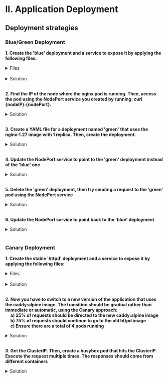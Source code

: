 # II. Application Deployment

## Deployment strategies

### Blue/Green Deployment

**1. Create the 'blue' deployment and a service to expose it by applying the following files:**

<details><summary>Files</summary>
<p>

blue-deployment.yaml

```YAML
apiVersion: apps/v1
kind: Deployment
metadata:
  labels:
    app: blue
  name: blue
spec:
  replicas: 1
  selector:
    matchLabels:
      app: blue
  template:
    metadata:
      labels:
        app: blue
    spec:
      containers:
      - image: nginx:1.26
        name: nginx
```

</p>

node-port-service.yaml

<p>

```YAML
apiVersion: v1
kind: Service
metadata:
  creationTimestamp: null
  name: mysvc
spec:
  type: NodePort
  ports:
  - port: 80
    protocol: TCP
    targetPort: 80
    nodePort: 30008
  selector:
    app: blue    
```

</p>
</details>
<br>

<details><summary>Solution</summary>
<p>

```bash
kubectl apply -f blue-deployment.yaml
kubectl get pods #check if pods are running
kubectl apply -f node-port-service.yaml
kubectl get svc #check if service is created
```

</p>
</details>
<br>

**2. Find the IP of the node where the nginx pod is running. Then, access the pod using the NodePort service you created by running: curl {nodeIP}:{nodePort}.**

<details><summary>Solution</summary>
<p>

```bash
kubectl describe pod {bluePodName} | grep -i node 
kubectl get nodes -o wide 
curl {nodeIp}:30008
```

</p>
</details>
<br>

**3. Create a YAML file for a deployment named 'green' that uses the nginx:1.27 image with 1 replica. Then, create the deployment.**

<details><summary>Solution</summary>
<p>

```bash
kubectl create deploy green --image=nginx:1.27 --replicas=1 --dry-run=client -o yaml > green-deployment.yaml
kubectl apply -f green-deployment.yaml
```

green-deployment.yaml

```YAML
apiVersion: apps/v1
kind: Deployment
metadata:
  labels:
    app: green
  name: green
spec:
  replicas: 1
  selector:
    matchLabels:
      app: green
  template:
    metadata:
      labels:
        app: green
    spec:
      containers:
      - image: nginx:1.27
        name: nginx
```

</p>
</details>
<br>

**4. Update the NodePort service to point to the 'green' deployment instead of the 'blue' one**

<details><summary>Solution</summary>

node-port-service.yaml

<p>

```YAML
apiVersion: v1
kind: Service
metadata:
  creationTimestamp: null
  name: mysvc
spec:
  type: NodePort
  ports:
  - port: 80
    protocol: TCP
    targetPort: 80
    nodePort: 30008
  selector:
    app: green #change    
```
```bash
kubectl apply -f node-port-service.yaml
curl {nodeIp}:30008
```
</p>
</details>
<br>

**5. Delete the 'green' deployment, then try sending a request to the 'green' pod using the NodePort service**

<details><summary>Solution</summary>

```bash
kubectl delete deploy green
curl {nodeIp}:30008 #should not respond
```
</p>
</details>
<br>

**6. Update the NodePort service to point back to the 'blue' deployment**
<details><summary>Solution</summary>

node-port-service.yaml

<p>

```YAML
apiVersion: v1
kind: Service
metadata:
  creationTimestamp: null
  name: mysvc
spec:
  type: NodePort
  ports:
  - port: 80
    protocol: TCP
    targetPort: 80
    nodePort: 30008
  selector:
    app: blue #change    
```
```bash
kubectl apply -f node-port-service.yaml
curl {nodeIp}:30008 #should respond
```
</p>
</details>
<br>

### Canary Deployment

**1. Create the stable 'httpd' deployment and a service to expose it by applying the following files:**

<details><summary>Files</summary>
<p>

stable-deployment.yaml

```YAML
apiVersion: apps/v1
kind: Deployment
metadata:
  labels:
    app: httpd
  name: httpd
spec:
  replicas: 4
  selector:
    matchLabels:
      app: httpd
  template:
    metadata:
      labels:
        app: httpd
        purpose: web-server
    spec:
      containers:
      - image: httpd:alpine
        name: httpd
```

</p>

svc.yaml

<p>

```YAML
apiVersion: v1
kind: Service
metadata:
  labels:
    app: httpd
  name: my-svc
spec:
  ports:
  - port: 80
    protocol: TCP
    targetPort: 80
  selector:
    purpose: web-server
```

</p>
</details>
<br>

<details><summary>Solution</summary>
<p>

```bash
kubectl apply -f stable-deployment.yaml
kubectl get pods #check if pods are running
kubectl apply -f svc.yaml
kubectl get svc #check if service is created
```

</p>
</details>
<br>

**2.	Now you have to switch to a new version of the application that uses the caddy:alpine image. The transition should be gradual rather than immediate or automatic, using the Canary approach: <br>  &nbsp;&nbsp;&nbsp;&nbsp; a)	25% of requests should be directed to the new caddy:alpine image <br>  &nbsp;&nbsp;&nbsp;&nbsp; b)	75% of requests should continue to go to the old httpd image <br> &nbsp;&nbsp;&nbsp;&nbsp; c)	Ensure there are a total of 4 pods running**

<details><summary>Solution</summary>
<p>

```bash
kubectl scale deploy httpd --replicas=3 #scale down the httpd deployment to 3 pods
kubectl create deploy caddy --image=caddy --replicas=1 --dry-run=client -o yaml > canary-deployment.yaml
```

Edit the canary deployment file:


```YAML
apiVersion: apps/v1
kind: Deployment
metadata:
  labels:
    app: caddy
  name: caddy
spec:
  replicas: 1
  selector:
    matchLabels:
      app: caddy
  template:
    metadata:
      labels:
        app: caddy
        purpose: web-server #set this label 
    spec:
      containers:
      - image: caddy
        name: caddy
```

```bash
kubectl apply -f canary-deployment.yaml
```

</p>
</p>
</details>
<br>

**3. Get the ClusterIP. Then, create a busybox pod that hits the ClusterIP. Execute the request multiple times. The responses should come from different containers**

<details><summary>Solution</summary>
<p>

```bash
kubectl get svc
kubectl run busybox --image=busybox --restart=Never -it --rm -- wget -O- {clusterIp}:80 
```

</p>
</details>
<br>